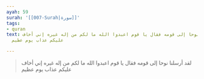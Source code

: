```yaml
---
ayah: 59
surah: '[[007-Surah|سورة]]'
tags:
- quran
text: لقد أرسلنا نوحا إلى قومه فقال يا قوم اعبدوا الله ما لكم من إله غيره إني أخاف
  عليكم عذاب يوم عظيم

---
```

> لقد أرسلنا نوحا إلى قومه فقال يا قوم اعبدوا الله ما لكم من إله غيره إني أخاف عليكم عذاب يوم عظيم
